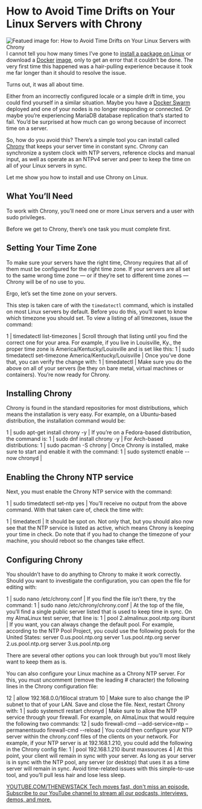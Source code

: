 # How to Avoid Time Drifts on Your Linux Servers with Chrony
![Featued image for: How to Avoid Time Drifts on Your Linux Servers with Chrony](https://cdn.thenewstack.io/media/2024/08/7dc11acd-getty-images-f2pc4k6da84-unsplash-1024x682.jpg)
I cannot tell you how many times I’ve gone to [install a package on Linux](https://thenewstack.io/how-to-manage-linux-software/) or download a [Docker](https://www.docker.com/?utm_content=inline+mention) [image](https://thenewstack.io/the-case-for-environment-specific-docker-images/), only to get an error that it couldn’t be done. The very first time this happened was a hair-pulling experience because it took me far longer than it should to resolve the issue.

Turns out, it was all about time.

Either from an incorrectly configured locale or a simple drift in time, you could find yourself in a similar situation. Maybe you have a [Docker Swarm](https://thenewstack.io/docker-swarm-a-user-friendly-alternative-to-kubernetes/) deployed and one of your nodes is no longer responding or connected. Or maybe you’re experiencing MariaDB database replication that’s started to fail. You’d be surprised at how much can go wrong because of incorrect time on a server.

So, how do you avoid this? There’s a simple tool you can install called [Chrony](https://chrony-project.org/) that keeps your server time in constant sync. Chrony can synchronize a system clock with NTP servers, reference clocks and manual input, as well as operate as an NTPv4 server and peer to keep the time on all of your Linux servers in sync.

Let me show you how to install and use Chrony on Linux.

## What You’ll Need
To work with Chrony, you’ll need one or more Linux servers and a user with sudo privileges.

Before we get to Chrony, there’s one task you must complete first.

## Setting Your Time Zone
To make sure your servers have the right time, Chrony requires that all of them must be configured for the right time zone. If your servers are all set to the same wrong time zone — or if they’re set to different time zones — Chrony will be of no use to you.

Ergo, let’s set the time zone on your servers.

This step is taken care of with the `timedatectl`
command, which is installed on most Linux servers by default. Before you do this, you’ll want to know which timezone you should set. To view a listing of all timezones, issue the command:

1 |
timedatectl list-timezones |
Scroll through that listing until you find the correct one for your area. For example, if you live in Louisville, Ky., the proper time zone is America/Kentucky/Louisville and is set like this:
1 |
sudo timedatectl set-timezone America/Kentucky/Louisville |
Once you’ve done that, you can verify the change with:
1 |
timedatectl |
Make sure you do the above on all of your servers (be they on bare metal, virtual machines or containers).
You’re now ready for Chrony.

## Installing Chrony
Chrony is found in the standard repositories for most distributions, which means the installation is very easy. For example, on a Ubuntu-based distribution, the installation command would be:

1 |
sudo apt-get install chrony -y |
If you’re on a Fedora-based distribution, the command is:
1 |
sudo dnf install chrony -y |
For Arch-based distributions:
1 |
sudo pacman -S chrony |
Once Chrony is installed, make sure to start and enable it with the command:
1 |
sudo systemctl enable --now chronyd |
## Enabling the Chrony NTP service
Next, you must enable the Chrony NTP service with the command:

1 |
sudo timedatectl set-ntp yes |
You’ll receive no output from the above command.
With that taken care of, check the time with:

1 |
timedatectl |
It should be spot on. Not only that, but you should also now see that the NTP service is listed as active, which means Chrony is keeping your time in check.
Do note that if you had to change the timezone of your machine, you should reboot so the changes take effect.

## Configuring Chrony
You shouldn’t have to do anything to Chrony to make it work correctly. Should you want to investigate the configuration, you can open the file for editing with:

1 |
sudo nano /etc/chrony.conf |
If you find the file isn’t there, try the command:
1 |
sudo nano /etc/chrony/chrony.conf |
At the top of the file, you’ll find a single public server listed that is used to keep time in sync. On my AlmaLinux test server, that line is:
1 |
pool 2.almalinux.pool.ntp.org iburst |
If you want, you can always change the default pool. For example, according to the NTP Pool Project, you could use the following pools for the United States:
server 0.us.pool.ntp.org
server 1.us.pool.ntp.org
server 2.us.pool.ntp.org
server 3.us.pool.ntp.org

There are several other options you can look through but you’ll most likely want to keep them as is.

You can also configure your Linux machine as a Chrony NTP server. For this, you must uncomment (remove the leading # character) the following lines in the Chrony configuration file:

12 |
allow 192.168.0.0/16local stratum 10 |
Make sure to also change the IP subnet to that of your LAN. Save and close the file. Next, restart Chrony with:
1 |
sudo systemctl restart chronyd |
Make sure to allow the NTP service through your firewall. For example, on AlmaLinux that would require the following two commands:
12 |
sudo firewall-cmd --add-service=ntp –permanentsudo firewall-cmd --reload |
You could then configure your NTP server within the chrony.conf files of the clients on your network. For example, if your NTP server is at 192.168.1.210, you could add the following in the Chrony config file:
1 |
pool 192.168.1.210 iburst maxsources 4 |
At this point, your client will remain in sync with your server. As long as your server is in sync with the NTP pool, any server (or desktop) that uses it as a time server will remain in sync.
Avoid time-related issues with this simple-to-use tool, and you’ll pull less hair and lose less sleep.

[
YOUTUBE.COM/THENEWSTACK
Tech moves fast, don't miss an episode. Subscribe to our YouTube
channel to stream all our podcasts, interviews, demos, and more.
](https://youtube.com/thenewstack?sub_confirmation=1)